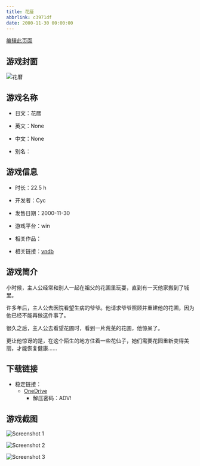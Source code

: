```yaml
---
title: 花暦
abbrlink: c3971df
date: 2000-11-30 00:00:00
---
```

[编辑此页面](https://github.com/ACG-3/ADV3-source/blob/main/source/_posts/games/%E8%8A%B1%E6%9A%A6.md)

## 游戏封面

![花暦](https://pan.timero.xyz/onedrive/img_lib_001/%E8%8A%B1%E6%9A%A6_cover.avif)


## 游戏名称

- 日文：花暦
- 英文：None
- 中文：None

- 别名：


## 游戏信息

- 时长：22.5 h
- 开发者：Cyc
- 发售日期：2000-11-30
- 游戏平台：win
- 相关作品：

- 相关链接：[vndb](https://vndb.org/v2726)


## 游戏简介

小时候，主人公经常和别人一起在祖父的花圃里玩耍，直到有一天他家搬到了城里。

许多年后，主人公去医院看望生病的爷爷。他请求爷爷照顾并重建他的花圃，因为他已经不能再做这件事了。

很久之后，主人公去看望花圃时，看到一片荒芜的花圃，他惊呆了。

更让他惊讶的是，在这个陌生的地方住着一些花仙子，她们需要花园重新变得美丽，才能恢复健康......




## 下载链接

- 稳定链接：
    - [OneDrive](https://pan.timero.xyz/onedrive/adv_lib_001/%E8%8A%B1%E6%9A%A6)
        - 解压密码：ADV!



## 游戏截图


![Screenshot 1](https://pan.timero.xyz/onedrive/img_lib_001/%E8%8A%B1%E6%9A%A6_Screenshot_1.avif)

![Screenshot 2](https://pan.timero.xyz/onedrive/img_lib_001/%E8%8A%B1%E6%9A%A6_Screenshot_2.avif)

![Screenshot 3](https://pan.timero.xyz/onedrive/img_lib_001/%E8%8A%B1%E6%9A%A6_Screenshot_3.avif)

